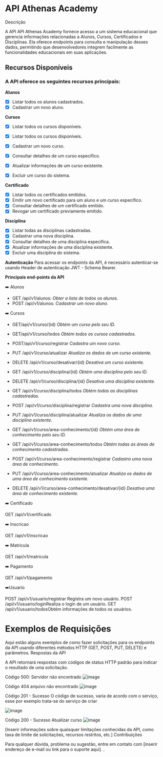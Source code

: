 # API Athenas Academy
Descrição

A API API Athenas Academy fornece acesso a um sistema educacional que gerencia informações relacionadas a Alunos, Cursos, Certificados e Disciplinas. Ela oferece endpoints para consulta e manipulação desses dados, permitindo que desenvolvedores integrem facilmente as funcionalidades educacionais em suas aplicações.

## Recursos Disponíveis

### A API oferece os seguintes recursos principais:

**Alunos**
- [x] Listar todos os alunos cadastrados.
- [x] Cadastrar um novo aluno.
 
**Cursos**
- [x] Listar todos os cursos disponíveis.
- [x] Listar todos os cursos disponíveis.
- [x] Cadastrar um novo curso.
- [x] Consultar detalhes de um curso específico.
- [x] Atualizar informações de um curso existente.
- [x] Excluir um curso do sistema.


**Certificado**

- [x] Listar todos os certificados emitidos.
- [x] Emitir um novo certificado para um aluno e um curso específico.
- [x] Consultar detalhes de um certificado emitido.
- [x] Revogar um certificado previamente emitido.

**Disciplina**
- [x] Listar todas as disciplinas cadastradas.
- [x] Cadastrar uma nova disciplina.
- [x] Consultar detalhes de uma disciplina específica.
- [x] Atualizar informações de uma disciplina existente.
- [x] Excluir uma disciplina do sistema.

**Autenticação**
Para acessar os endpoints da API, é necessário autenticar-se usando Header de autenticação JWT - Schema Bearer. 


**Principais end-points da API**

➡️ Alunos
- GET /api/v1/alunos:                                           _Obter a lista de todos os alunos._
- POST /api/v1/alunos:                                          _Cadastrar um novo aluno._
   

➡️ Cursos

- GET/api/v1/curso/{id}                                          _Obtém um curso pelo seu ID._

- GET/api/v1/curso/todos                                         _Obtém todos os cursos cadastrados._

- POST/api/v1/curso/registrar                                    _Cadastra um novo curso._

- PUT /api/v1/curso/atualizar                                    _Atualiza os dados de um curso existente._

- DELETE /api/v1/curso/desativar/{id}                            _Desativa um curso existente._

- GET /api/v1/curso/disciplina/{id}                               _Obtém uma disciplina pelo seu ID._

- DELETE /api/v1/curso/disciplina/{id}                            _Desativa uma disciplina existente._

- GET /api/v1/curso/disciplina/todos                              _Obtém todas as disciplinas cadastradas._

- POST /api/v1/curso/disciplina/registrar                         _Cadastra uma nova disciplina._

- PUT /api/v1/curso/disciplina/atualizar                          _Atualiza os dados de uma disciplina existente._

- GET /api/v1/curso/area-conhecimento/{id}                        _Obtém uma área de conhecimento pelo seu ID._

- GET /api/v1/curso/area-conhecimento/todos                       _Obtém todas as áreas de conhecimento cadastradas._

- POST /api/v1/curso/area-conhecimento/registrar                  _Cadastra uma nova área de conhecimento._

- PUT /api/v1/curso/area-conhecimento/atualizar                   _Atualiza os dados de uma área de conhecimento existente._

- DELETE /api/v1/curso/area-conhecimento/desativar/{id}           _Desativa uma área de conhecimento existente._

➡️ Certificado

GET /api/v1/certificado
   
➡️ Inscricao

GET /api/v1/inscricao

➡️ Matricula

GET /api/v1/matricula

➡️ Pagamento

GET /api/v1/pagamento

➡️Usuario

POST /api/v1/usuario/registrar Registra um novo usuário.
POST /api/v1/usuario/loginRealiza o login de um usuário.
GET /api/v1/usuario/todosObtém informações de todos os usuários.


# Exemplos de Requisições

Aqui estão alguns exemplos de como fazer solicitações para os endpoints da API usando diferentes métodos HTTP (GET, POST, PUT, DELETE) e parâmetros.
Respostas da API

A API retornará respostas com códigos de status HTTP padrão para indicar o resultado de uma solicitação. 

Código 500: Servidor não encontrado
![image](https://github.com/athenasacademy/athena-backend/assets/106875411/a4ae2c5c-bbd8-4675-a28e-2b20c7f30002)


Código 404 arquivo não encontrado
![image](https://github.com/athenasacademy/athena-backend/assets/106875411/4d3950fb-a9bd-492d-80b7-03a34947ac38)



Código 201 - Sucesso
O código de sucesso, varia de acordo com o serviço, esse por exemplo trata-se do serviço de criar 

![image](https://github.com/athenasacademy/athena-backend/assets/106875411/66f277e9-f483-4994-aa0b-0823315756cc)

Código 200 - Sucesso Atualizar curso
![image](https://github.com/athenasacademy/athena-backend/assets/106875411/09cb6608-f3f7-4dc3-9083-bf01fd40d2ee)




[Inserir informações sobre quaisquer limitações conhecidas da API, como taxa de limite de solicitações, recursos restritos, etc.]
Contribuições

Para qualquer dúvida, problema ou sugestão, entre em contato com [inserir endereço de e-mail ou link para o suporte aqui].
.
